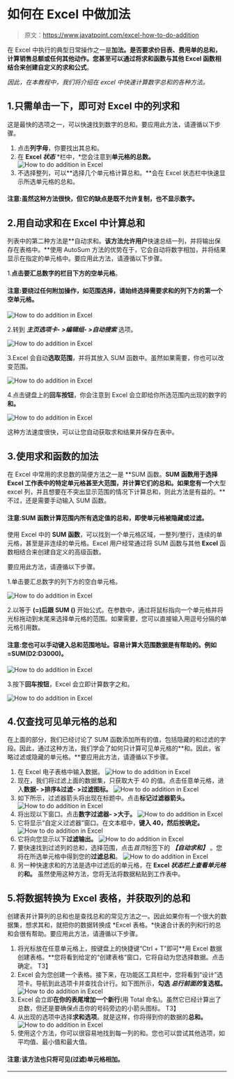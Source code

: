 # 如何在 Excel 中做加法

> 原文：<https://www.javatpoint.com/excel-how-to-do-addition>

在 Excel 中执行的典型日常操作之一是**加法。**是否要求价目表、费用单的总和，计算销售总额或任何其他动作。您甚至可以通过将求和函数与其他 **Excel** 函数相结合来创建自定义的**求和公式**。

*因此，在本教程中，我们将介绍在 excel 中快速计算数字总和的各种方法。*

## 1.只需单击一下，即可对 Excel 中的列求和

这是最快的选项之一，可以快速找到数字的总和。要应用此方法，请遵循以下步骤。

1.  点击**列字母**，你要找出其总和。
2.  在 **Excel *状态*** *栏中，*您会注意到**单元格的总数。**
    ![How to do addition in Excel](img/cae8f9a1e48a213a53cf24a3e0845e15.png)
3.  不选择整列，可以**选择几个单元格计算总和。**会在 Excel 状态栏中快速显示所选单元格的总和。

#### 注意:虽然这种方法很快，但它的缺点是既不允许复制，也不显示数字。

## 2.用自动求和在 Excel 中计算总和

列表中的第二种方法是**自动求和。**该方法允许用户**快速总结一列，并将输出保存在表格中。**使用 AutoSum 方法的优势在于，它会自动将数字相加，并将结果显示在指定的单元格中。要应用此方法，请遵循以下步骤。

1.**点击要汇总数字的栏目下方的空单元格**。

#### 注意:要绕过任何附加操作，如范围选择，请始终选择需要求和的列下方的第一个空单元格。

![How to do addition in Excel](img/855c7c8eb8f8415fc3cce4cd87d57825.png)

2.转到 ***主页选项卡- >编辑组- >自动搜索*** 选项。

![How to do addition in Excel](img/8078dce46a92f3f1095e108de115c1ec.png)

3.Excel 会自动**选取范围**，并将其放入 SUM 函数中。虽然如果需要，你也可以改变范围。

![How to do addition in Excel](img/46ee55d2b39d3cc0da2bea7a8709947c.png)

4.点击键盘上的**回车按钮**，你会注意到 Excel 会立即给你所选范围内出现的数字的**和。**

![How to do addition in Excel](img/42fe3a28c5c3904b6a9471ea3bb0914c.png)

这种方法速度很快，可以让您自动获取求和结果并保存在表中。

## 3.使用求和函数的加法

在 Excel 中常用的求总数的简便方法之一是 **SUM 函数。**SUM 函数用于选择 Excel 工作表中的特定单元格甚至大范围，并计算它们的总和。如果您有一个**大型 excel 列，并且想要在不突出显示范围的情况下计算总和，则此方法是有益的。**不过，还是需要手动输入 SUM 函数。

#### 注意:SUM 函数计算范围内所有选定值的总和，即使单元格被隐藏或过滤。

使用 Excel 中的 **SUM 函数**，可以找到一个单元格区域，一整列/整行，连续的单元格，甚至是非连续的单元格。Excel 用户经常通过将 SUM 函数与其他 **Excel** 函数相结合来创建自定义的高级函数。

要应用此方法，请遵循以下步骤。

1.单击要汇总数字的列下方的空白单元格。

![How to do addition in Excel](img/f1b6f2f36c1d50381176131c673cd059.png)

2.以等于 **(=)后跟 SUM ()** 开始公式。在参数中，通过将鼠标指向一个单元格并将光标拖动到末尾来选择单元格的范围。如果需要，您可以直接输入用逗号分隔的单元格引用数。

#### 注意:您也可以手动键入总和范围地址。容易计算大范围数据是有帮助的。例如=SUM(D2:D3000)。

![How to do addition in Excel](img/ee28387bac7216d535170c9d49a9f632.png)

3.按下**回车按钮**，Excel 会立即计算数字之和。

![How to do addition in Excel](img/1b57f7bdfaaf75db2ed6b05e193ba8f3.png)

## 4.仅查找可见单元格的总和

在上面的部分，我们已经讨论了 SUM 函数添加所有的值，包括隐藏的和过滤的字段。因此，通过这种方法，我们学会了如何只计算可见单元格的**和。因此，省略过滤或隐藏的单元格。**要应用此方法，请遵循以下步骤。

1.  在 Excel 电子表格中输入数据。
    ![How to do addition in Excel](img/b4fe2616f18a56cc8ffd2053b9837764.png)
2.  现在，我们将过滤上面的数据集，只获取大于 40 的值。点击任意单元格，进入**数据- >排序&过滤- >过滤图标。**
    ![How to do addition in Excel](img/a8ed9231308c78d5b8542373e3eab91c.png)
3.  如下所示，过滤器箭头将出现在标题中。点击**标记过滤器箭头。**
    ![How to do addition in Excel](img/1534f2f8968f4f86627c561dbfc58225.png)
4.  将出现以下窗口。点击**数字过滤器- >大于。**
    ![How to do addition in Excel](img/bef72e3a8cb2b80b5d8a2260adf6793d.png)
5.  它将显示“自定义过滤器”窗口。在文本框中，**键入 40，然后按确定。**
    ![How to do addition in Excel](img/0c14e8544b474a87a09b308b53711278.png)
6.  它将向您显示以下**过滤输出。**
    ![How to do addition in Excel](img/fba4c894966ef233f2a69b73cdf1f48c.png)
7.  要快速找到过滤列的总和，选择范围，点击*首页*标签下的 ***【自动求和】*** 。您将在所选单元格中得到您的**过滤总和**。
    ![How to do addition in Excel](img/90a75b4567cbd7880a134d2049030d95.png)
8.  另一种快速求和的方法是选中过滤后的单元格，在 **Excel *状态栏上查看单元格***的**和。** 虽然使用这种方法，您将无法将数据粘贴到工作表中。

## 5.将数据转换为 Excel 表格，并获取列的总和

创建表并计算列的总和也是查找总和的常见方法之一。因此如果你有一个很大的数据集，想求其和，就把你的数据转换成 *Excel 表格。*快速合计表的列和行的总和会很有帮助。要应用此方法，请遵循以下步骤。

1.  将光标放在任意单元格上，按键盘上的快捷键“Ctrl + T”即可**用 Excel 数据创建表格。**您将看到给定的“创建表格”窗口，它将自动为您选择数据。点击确定。
    T3】
2.  Excel 会为您创建一个表格。接下来，在功能区工具栏中，您将看到“设计”选项卡。导航到此选项卡并查找合计行。如下图所示，**勾选 ***总行前面的***复选框。**
    ![How to do addition in Excel](img/c6c9dfc79ce04a2aab8ab85534e2c47c.png)
3.  Excel 会立即**在你的表尾增加一个新行**(用 Total 命名)。虽然它已经计算出了总数，但还是要确保点击你的号码旁边的小箭头图标。
    T3】
4.  从出现的选项中选择**求和选项**。就是这样，你将得到你的数据的**总和。**
    ![How to do addition in Excel](img/20fdb08bffc6b796521112455445e335.png)
5.  使用这个方法，你可以很容易地找到每一列的和。您也可以尝试其他选项，如平均值、最小值和最大值。

#### 注意:该方法也只将可见(过滤)单元格相加。

* * *